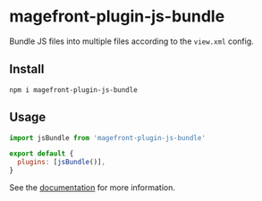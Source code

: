 # magefront-plugin-js-bundle

Bundle JS files into multiple files according to the `view.xml` config.

## Install

    npm i magefront-plugin-js-bundle

## Usage

```js
import jsBundle from 'magefront-plugin-js-bundle'

export default {
  plugins: [jsBundle()],
}
```

See the [documentation](https://ubermanu.github.io/magefront/#/plugins/js-bundle) for more information.
